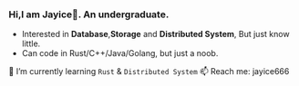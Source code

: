 ### Hi,I am Jayice👋. An undergraduate.
- Interested in **Database**,**Storage** and **Distributed System**, But just know little.
- Can code in Rust/C++/Java/Golang, but just a noob.

🌱 I’m currently learning `Rust` & `Distributed System`
📫 Reach me: jayice666

<!--
**JayiceZ/JayiceZ** is a ✨ _special_ ✨ repository because its `README.md` (this file) appears on your GitHub profile.

Here are some ideas to get you started:

- 🔭 I’m currently working on ...
- 👯 I’m looking to collaborate on ...
- 🤔 I’m looking for help with ...
- 💬 Ask me about ...
- 📫 How to reach me: ...
- 😄 Pronouns: ...
- ⚡ Fun fact: ...
-->
